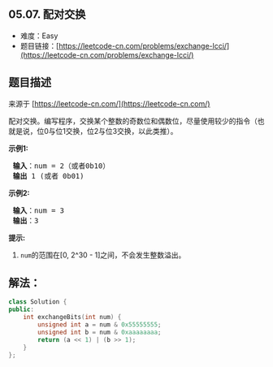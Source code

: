 ##  05.07. 配对交换

- 难度：Easy
- 题目链接：[https://leetcode-cn.com/problems/exchange-lcci/](https://leetcode-cn.com/problems/exchange-lcci/)


## 题目描述

来源于 [https://leetcode-cn.com/](https://leetcode-cn.com/)

<p>配对交换。编写程序，交换某个整数的奇数位和偶数位，尽量使用较少的指令（也就是说，位0与位1交换，位2与位3交换，以此类推）。</p>

<p> <strong>示例1:</strong></p>

<pre>
<strong> 输入</strong>：num = 2（或者0b10）
<strong> 输出</strong> 1 (或者 0b01)
</pre>

<p> <strong>示例2:</strong></p>

<pre>
<strong> 输入</strong>：num = 3
<strong> 输出</strong>：3
</pre>

<p> <strong>提示:</strong></p>

<ol>
<li><code>num</code>的范围在[0, 2^30 - 1]之间，不会发生整数溢出。</li>
</ol>


## 解法：

```c++
class Solution {
public:
    int exchangeBits(int num) {
        unsigned int a = num & 0x55555555;
        unsigned int b = num & 0xaaaaaaaa;
        return (a << 1) | (b >> 1);
    }
};
```